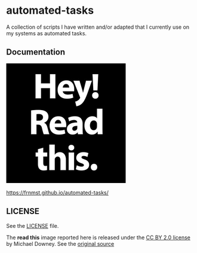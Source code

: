 # automated-tasks

A collection of scripts I have written and/or adapted that I currently
use on my systems as automated tasks.

## Documentation

![read this](read_this.jpg)

https://frnmst.github.io/automated-tasks/

## LICENSE

See the [LICENSE](docs/license.rst) file.

The **read this** image reported here is released under the 
[CC BY 2.0 license](https://creativecommons.org/licenses/by/2.0/) by
Michael Downey. See the 
[original source](https://www.flickr.com/photos/michaeljdowney/2174625842)
